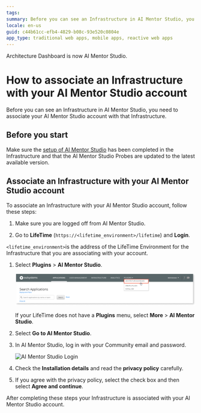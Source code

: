 ```yaml
---
tags: 
summary: Before you can see an Infrastructure in AI Mentor Studio, you need to associate your AI Mentor Studio account with that infrastructure. Learn how to do it here.
locale: en-us
guid: c44b61cc-efb4-4829-b08c-93e520c0804e
app_type: traditional web apps, mobile apps, reactive web apps
---
```


<div class="info" markdown="1">

Architecture Dashboard is now AI Mentor Studio.

</div>

# How to associate an Infrastructure with your AI Mentor Studio account

Before you can see an Infrastructure in AI Mentor Studio, you need to associate your AI Mentor Studio account with that Infrastructure.

## Before you start

Make sure the [setup of AI Mentor Studio](how-setup.md) has been completed in the Infrastructure and that the AI Mentor Studio Probes are updated to the latest available version.

## Associate an Infrastructure with your AI Mentor Studio account

To associate an Infrastructure with your AI Mentor Studio account, follow these steps:

1. Make sure you are logged off from AI Mentor Studio.

1. Go to **LifeTime** (`https://<lifetime_environment>/lifetime`) and **Login**.

`<lifetime_environment>`is the address of the LifeTime Environment for the Infrastructure that you are associating with your account.

1. Select **Plugins** \> **AI Mentor Studio**.

    ![AI Mentor Studio Plugin](images/setup-plugin-lt.png)

    <div class="info" markdown="1">

    If your LifeTime does not have a **Plugins** menu, select **More** \> **AI Mentor Studio**.

    </div>

1. Select **Go to AI Mentor Studio**.

1. In AI Mentor Studio, log in with your Community email and password.

    ![AI Mentor Studio Login](images/assosiate-login.png)

1. Check the **Installation details** and read the **privacy policy** carefully.

1. If you agree with the privacy policy, select the check box and then select **Agree and continue**.

After completing these steps your Infrastructure is associated with your AI Mentor Studio account.
